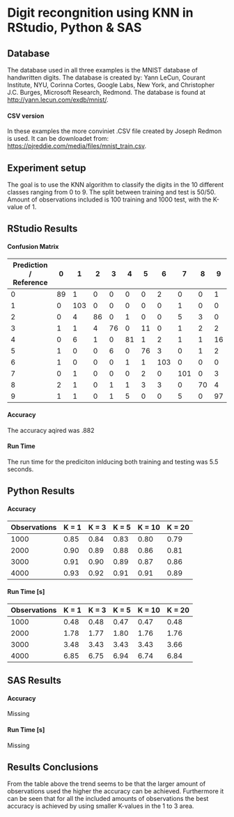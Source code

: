 # Digit recongnition using KNN in RStudio, Python & SAS

## Database
The database used in all three examples is the MNIST database of handwritten digits. The database is created by: Yann LeCun, Courant Institute, NYU, Corinna Cortes, Google Labs, New York, and Christopher J.C. Burges, Microsoft Research, Redmond. The database is found at http://yann.lecun.com/exdb/mnist/.

#### CSV version
In these examples the more conviniet .CSV file created by Joseph Redmon is used. It can be downloadet from: https://pjreddie.com/media/files/mnist_train.csv.

## Experiment setup
The goal is to use the KNN algorithm to classify the digits in the 10 different classes ranging from 0 to 9. The split between training and test is 50/50. Amount of observations included is 100 training and 1000 test, with the K-value of 1.

## RStudio Results
#### Confusion Matrix
| Prediction / Reference | 0  | 1   | 2  | 3  | 4  | 5  | 6   | 7   | 8  | 9  |
|------------------------|----|-----|----|----|----|----|-----|-----|----|----|
| 0                      | 89 | 1   | 0  | 0  | 0  | 0  | 2   | 0   | 0  | 1  |
| 1                      | 0  | 103 | 0  | 0  | 0  | 0  | 0   | 1   | 0  | 0  |
| 2                      | 0  | 4   | 86 | 0  | 1  | 0  | 0   | 5   | 3  | 0  |
| 3                      | 1  | 1   | 4  | 76 | 0  | 11 | 0   | 1   | 2  | 2  |
| 4                      | 0  | 6   | 1  | 0  | 81 | 1  | 2   | 1   | 1  | 16 |
| 5                      | 1  | 0   | 0  | 6  | 0  | 76 | 3   | 0   | 1  | 2  |
| 6                      | 1  | 0   | 0  | 0  | 1  | 1  | 103 | 0   | 0  | 0  |
| 7                      | 0  | 1   | 0  | 0  | 0  | 2  | 0   | 101 | 0  | 3  |
| 8                      | 2  | 1   | 0  | 1  | 1  | 3  | 3   | 0   | 70 | 4  |
| 9                      | 1  | 1   | 0  | 1  | 5  | 0  | 0   | 5   | 0  | 97 |
#### Accuracy 
The accuracy aqired was .882
#### Run Time
The run time for the prediciton inlducing both training and testing was 5.5 seconds. 

## Python Results
#### Accuracy
| Observations | K = 1 | K = 3 | K = 5 | K = 10 | K = 20 |
|--------------|-------|-------|-------|--------|--------|
| 1000         |  0.85 |  0.84 |  0.83 |   0.80 |   0.79 |
| 2000         |  0.90 |  0.89 |  0.88 |   0.86 |   0.81 |
| 3000         |  0.91 |  0.90 |  0.89 |   0.87 |   0.86 |
| 4000         |  0.93 |  0.92 |  0.91 |   0.91 |   0.89 |
#### Run Time [s]
| Observations | K = 1 | K = 3 | K = 5 | K = 10 | K = 20 |
|--------------|-------|-------|-------|--------|--------|
| 1000         |  0.48 |  0.48 |  0.47 |   0.47 |   0.48 |
| 2000         |  1.78 |  1.77 |  1.80 |   1.76 |   1.76 |
| 3000         |  3.48 |  3.43 |  3.43 |   3.43 |   3.66 |
| 4000         |  6.85 |  6.75 |  6.94 |   6.74 |   6.84 |

## SAS Results
#### Accuracy
Missing
#### Run Time [s]
Missing

##  Results Conclusions
From the table above the trend seems to be that the larger amount of observations used the higher the accuracy can be achieved. Furthermore it can be seen that for all the included amounts of observations the best accuracy is achieved by using smaller K-values in the 1 to 3 area.


